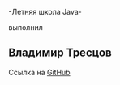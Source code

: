 -Летняя школа Java-

выполнил

Владимир Тресцов
-------------

 Ссылка на [GitHub][1]

[1]:https://github.com/VladimirT8520
